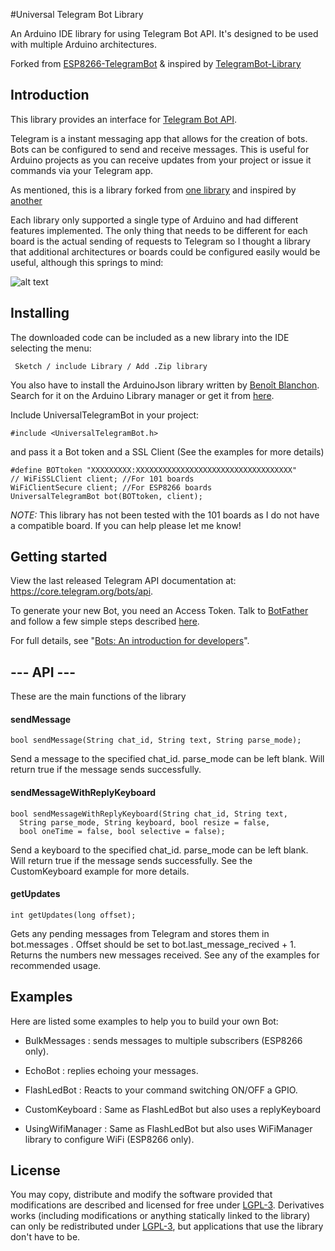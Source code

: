 #Universal Telegram Bot Library

An Arduino IDE library for using Telegram Bot API. It's designed to be used with multiple Arduino architectures.

Forked from [ESP8266-TelegramBot](https://github.com/Gianbacchio/ESP8266-TelegramBot) & inspired by [TelegramBot-Library](https://github.com/CasaJasmina/TelegramBot-Library)


## Introduction

This library provides an interface for [Telegram Bot API](https://core.telegram.org/bots/api).

Telegram is a instant messaging app that allows for the creation of bots. Bots can be configured to send and receive messages. This is useful for Arduino projects as you can receive updates from your project or issue it commands via your Telegram app.

As mentioned, this is a library forked from [one library](https://github.com/Gianbacchio/ESP8266-TelegramBot) and inspired by [another](https://github.com/CasaJasmina/TelegramBot-Library)

Each library only supported a single type of Arduino and had different features implemented. The only thing that needs to be different for each board is the actual sending of requests to Telegram so I thought a library that additional architectures or boards could be configured easily would be useful, although this springs to mind:

![alt text](https://imgs.xkcd.com/comics/standards.png "standards")


## Installing

The downloaded code can be included as a new library into the IDE selecting the menu:

     Sketch / include Library / Add .Zip library

You also have to install the ArduinoJson library written by [Benoît Blanchon](https://github.com/bblanchon). Search for it on the Arduino Library manager or get it from [here](https://github.com/bblanchon/ArduinoJson).

Include UniversalTelegramBot in your project:

    #include <UniversalTelegramBot.h>

and pass it a Bot token and a SSL Client (See the examples for more details)

    #define BOTtoken "XXXXXXXXX:XXXXXXXXXXXXXXXXXXXXXXXXXXXXXXXXXXX"
    // WiFiSSLClient client; //For 101 boards
    WiFiClientSecure client; //For ESP8266 boards
    UniversalTelegramBot bot(BOTtoken, client);

*NOTE:* This library has not been tested with the 101 boards as I do not have a compatible board. If you can help please let me know!

## Getting started

View the last released Telegram API documentation at: https://core.telegram.org/bots/api.

To generate your new Bot, you need an Access Token. Talk to [BotFather](https://telegram.me/botfather) and follow a few simple steps described [here](https://core.telegram.org/bots#botfather).

For full details, see "[Bots: An introduction for developers](https://core.telegram.org/bots)".

## --- API ---

These are the main functions of the library

#### sendMessage

    bool sendMessage(String chat_id, String text, String parse_mode);

Send a message to the specified chat_id. parse_mode can be left blank. Will return true if the message sends successfully.

#### sendMessageWithReplyKeyboard

    bool sendMessageWithReplyKeyboard(String chat_id, String text,
      String parse_mode, String keyboard, bool resize = false,
      bool oneTime = false, bool selective = false);

Send a keyboard to the specified chat_id. parse_mode can be left blank. Will return true if the message sends successfully. See the CustomKeyboard example for more details.

#### getUpdates

    int getUpdates(long offset);

Gets any pending messages from Telegram and stores them in bot.messages . Offset should be set to bot.last_message_recived + 1. Returns the numbers new messages received. See any of the examples for recommended usage.


## Examples

Here are listed some examples to help you to build your own Bot:

- BulkMessages : sends messages to multiple subscribers (ESP8266 only).

- EchoBot : replies echoing your messages.

- FlashLedBot : Reacts to your command switching ON/OFF a GPIO.

- CustomKeyboard : Same as FlashLedBot but also uses a replyKeyboard

- UsingWifiManager : Same as FlashLedBot but also uses WiFiManager library to configure WiFi (ESP8266 only).



## License

You may copy, distribute and modify the software provided that modifications are described and licensed for free under [LGPL-3](http://www.gnu.org/licenses/lgpl-3.0.html). Derivatives works (including modifications or anything statically linked to the library) can only be redistributed under [LGPL-3](http://www.gnu.org/licenses/lgpl-3.0.html), but applications that use the library don't have to be.
